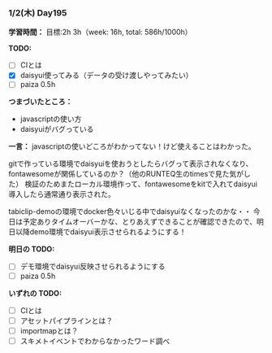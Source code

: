 ### 1/2(木) Day195

**学習時間：**
目標:2h
3h（week: 16h, total: 586h/1000h）

**TODO:**

- [ ] CIとは
- [x] daisyui使ってみる（データの受け渡しやってみたい）
- [ ] paiza 0.5h

**つまづいたところ：**
- javascriptの使い方
- daisyuiがバグっている

**一言：**
javascriptの使いどころがわかってない！けど使えることはわかった。

gitで作っている環境でdaisyuiを使おうとしたらバグって表示されなくなり、fontawesomeが関係しているのか？（他のRUNTEQ生のtimesで見た気がした）
検証のためまたローカル環境作って、fontawesomeをkitで入れてdaisyui導入したら通常通り表示された。

tabiclip-demoの環境でdocker色々いじる中でdaisyuiなくなったのかな・・
今日は予定ありタイムオーバーかな、とりあえずできることが確認できたので、明日以降demo環境でdaisyui表示させられるようにする！

**明日の TODO:**

- [ ] デモ環境でdaisyui反映させられるようにする
- [ ] paiza 0.5h

**いずれの TODO:**

- [ ] CIとは
- [ ] アセットパイプラインとは？
- [ ] importmapとは？
- [ ] スキメトイベントでわからなかったワード調べ
